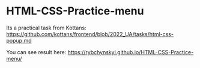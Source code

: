 # HTML-CSS-Practice-menu
Its a practical task from Kottans: https://github.com/kottans/frontend/blob/2022_UA/tasks/html-css-popup.md

You can see result here: https://rybchynskyi.github.io/HTML-CSS-Practice-menu/
